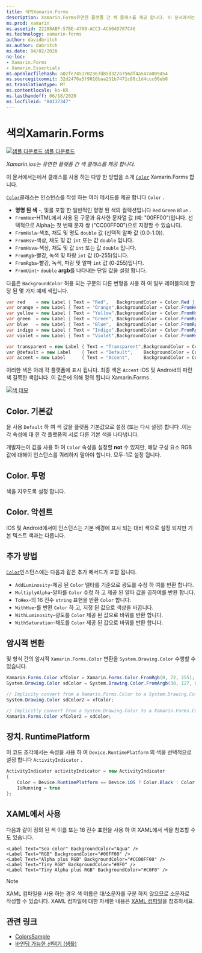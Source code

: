 ```yaml
---
title: 색의Xamarin.Forms
description: Xamarin.Forms유연한 플랫폼 간 색 클래스를 제공 합니다. 이 문서에서는 Color 클래스에서 제공 하는 기능과 사용 방법에 대해 설명 합니다.
ms.prod: xamarin
ms.assetid: 22288ABF-57BE-47A9-ACC3-AC604D787C46
ms.technology: xamarin-forms
author: davidbritch
ms.author: dabritch
ms.date: 04/02/2020
no-loc:
- Xamarin.Forms
- Xamarin.Essentials
ms.openlocfilehash: a02fe7451702367d85d322b756df4a547a009454
ms.sourcegitcommit: 32d2476a5f9016baa231b7471c88c1d4ccc08eb8
ms.translationtype: MT
ms.contentlocale: ko-KR
ms.lasthandoff: 06/18/2020
ms.locfileid: "84137347"
---
```

# <a name="colors-in-xamarinforms"></a>색의Xamarin.Forms

[![샘플 다운로드](~/media/shared/download.png) 샘플 다운로드](https://docs.microsoft.com/samples/xamarin/xamarin-forms-samples/workingwithcolors)

_Xamarin.ios는 유연한 플랫폼 간 색 클래스를 제공 합니다._

이 문서에서는에서 클래스를 사용 하는 다양 한 방법을 소개 [`Color`](xref:Xamarin.Forms.Color) Xamarin.Forms 합니다.

[`Color`](xref:Xamarin.Forms.Color)클래스는 인스턴스를 작성 하는 여러 메서드를 제공 합니다 `Color` .

- **명명 된 색** -, 및를 포함 한 일반적인 명명 된 색의 컬렉션입니다 `Red` `Green` `Blue` .
- `FromHex`-HTML에서 사용 된 구문과 유사한 문자열 값 (예: "00FF00")입니다. 선택적으로 Alpha는 첫 번째 문자 쌍 ("CC00FF00")으로 지정할 수 있습니다.
- `FromHsla`-색조, 채도 및 명도 `double` 값 (선택적 알파 값 (0.0-1.0)).
- `FromHsv`-색상, 채도 및 값 `int` 또는 값 `double` 입니다.
- `FromHsva`-색상, 채도 및 값 `int` 또는 값 `double` 입니다.
- `FromRgb`-빨강, 녹색 및 파랑 `int` 값 (0-255)입니다.
- `FromRgba`-빨강, 녹색, 파랑 및 알파 `int` 값 (0-255)입니다.
- `FromUint`- `double` **argb**를 나타내는 단일 값을 설정 합니다.

다음은 `BackgroundColor` 허용 되는 구문의 다른 변형을 사용 하 여 일부 레이블의에 할당 된 몇 가지 예제 색입니다.

```csharp
var red    = new Label { Text = "Red",   BackgroundColor = Color.Red };
var orange = new Label { Text = "Orange",BackgroundColor = Color.FromHex("FF6A00") };
var yellow = new Label { Text = "Yellow",BackgroundColor = Color.FromHsla(0.167, 1.0, 0.5, 1.0) };
var green  = new Label { Text = "Green", BackgroundColor = Color.FromRgb (38, 127, 0) };
var blue   = new Label { Text = "Blue",  BackgroundColor = Color.FromRgba(0, 38, 255, 255) };
var indigo = new Label { Text = "Indigo",BackgroundColor = Color.FromRgb (0, 72, 255) };
var violet = new Label { Text = "Violet",BackgroundColor = Color.FromHsla(0.82, 1, 0.25, 1) };

var transparent = new Label { Text = "Transparent",BackgroundColor = Color.Transparent };
var @default = new Label    { Text = "Default",    BackgroundColor = Color.Default };
var accent = new Label      { Text = "Accent",     BackgroundColor = Color.Accent };
```

이러한 색은 아래 각 플랫폼에 표시 됩니다. 최종 색은 `Accent` iOS 및 Android의 파란색 길쭉한 색입니다 .이 값은에 의해 정의 됩니다 Xamarin.Forms .

 [![색 데모](colors-images/colors-sml.png "색 데모")](colors-images/colors.png#lightbox "색 데모")

## <a name="colordefault"></a>Color. 기본값

을 사용 `Default` 하 여 색 값을 플랫폼 기본값으로 설정 (또는 다시 설정) 합니다 .이는 각 속성에 대 한 각 플랫폼의 서로 다른 기본 색을 나타냅니다.

개발자는이 값을 사용 하 여 `Color` 속성을 설정할 **not** 수 있지만, 해당 구성 요소 RGB 값에 대해이 인스턴스를 쿼리하지 말아야 합니다. 모두-1로 설정 됩니다.

## <a name="colortransparent"></a>Color. 투명

색을 지우도록 설정 합니다.

## <a name="coloraccent"></a>Color. 악센트

IOS 및 Android에서이 인스턴스는 기본 배경에 표시 되는 대비 색으로 설정 되지만 기본 텍스트 색과는 다릅니다.

## <a name="additional-methods"></a>추가 방법

[`Color`](xref:Xamarin.Forms.Color)인스턴스에는 다음과 같은 추가 메서드가 포함 됩니다.

- `AddLuminosity`-제공 된 `Color` 델타를 기준으로 광도를 수정 하 여를 반환 합니다.
- `MultiplyAlpha`-알파를 `Color` 수정 하 고 제공 된 알파 값을 곱하여를 반환 합니다.
- `ToHex`-의 16 진수 `string` 표현을 반환 `Color` 합니다.
- `WithHue`-를 반환 `Color` 하 고, 지정 된 값으로 색상을 바꿉니다.
- `WithLuminosity`-광도를 `Color` 제공 된 값으로 바꿔를 반환 합니다.
- `WithSaturation`-채도를 `Color` 제공 된 값으로 바꿔를 반환 합니다.

## <a name="implicit-conversions"></a>암시적 변환

및 형식 간의 암시적 `Xamarin.Forms.Color` 변환을 `System.Drawing.Color` 수행할 수 있습니다.

```csharp
Xamarin.Forms.Color xfColor = Xamarin.Forms.Color.FromRgb(0, 72, 255);
System.Drawing.Color sdColor = System.Drawing.Color.FromArgb(38, 127, 0);

// Implicity convert from a Xamarin.Forms.Color to a System.Drawing.Color
System.Drawing.Color sdColor2 = xfColor;

// Implicitly convert from a System.Drawing.Color to a Xamarin.Forms.Color
Xamarin.Forms.Color xfColor2 = sdColor;
```

## <a name="deviceruntimeplatform"></a>장치. RuntimePlatform

이 코드 조각에서는 속성을 사용 하 여 `Device.RuntimePlatform` 의 색을 선택적으로 설정 합니다 `ActivityIndicator` .

```csharp
ActivityIndicator activityIndicator = new ActivityIndicator
{
    Color = Device.RuntimePlatform == Device.iOS ? Color.Black : Color.Default,
    IsRunning = true
};
```

## <a name="use-from-xaml"></a>XAML에서 사용

다음과 같이 정의 된 색 이름 또는 16 진수 표현을 사용 하 여 XAML에서 색을 참조할 수도 있습니다.

```xaml
<Label Text="Sea color" BackgroundColor="Aqua" />
<Label Text="RGB" BackgroundColor="#00FF00" />
<Label Text="Alpha plus RGB" BackgroundColor="#CC00FF00" />
<Label Text="Tiny RGB" BackgroundColor="#0F0" />
<Label Text="Tiny Alpha plus RGB" BackgroundColor="#C0F0" />
```

> [!NOTE]
> XAML 컴파일을 사용 하는 경우 색 이름은 대/소문자를 구분 하지 않으므로 소문자로 작성할 수 있습니다. XAML 컴파일에 대한 자세한 내용은 [XAML 컴파일](~/xamarin-forms/xaml/xamlc.md)을 참조하세요.

## <a name="related-links"></a>관련 링크

- [ColorsSample](https://docs.microsoft.com/samples/xamarin/xamarin-forms-samples/workingwithcolors)
- [바인딩 가능한 선택기 (샘플)](https://docs.microsoft.com/samples/xamarin/xamarin-forms-samples/userinterface-bindablepicker)
